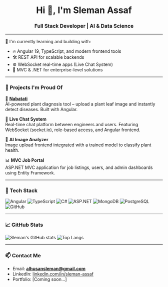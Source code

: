 <h1 align="center">Hi 👋, I'm Sleman Assaf</h1>
<h3 align="center">Full Stack Developer | AI & Data Science</h3>

---

🌱 I'm currently learning and building with:
- 🔥 Angular 19, TypeScript, and modern frontend tools
- 🛠 REST API for scalable backends
- ⚙️ WebSocket real-time apps (Live Chat System)
- 💼 MVC & .NET for enterprise-level solutions

---

### 🧠 Projects I'm Proud Of

🌿 **[Nabatati](https://github.com/Sleman-Assaf)**  
AI-powered plant diagnosis tool – upload a plant leaf image and instantly detect diseases. Built with Angular.

💬 **Live Chat System**  
Real-time chat platform between engineers and users. Featuring WebSocket (socket.io), role-based access, and Angular frontend.

📸 **AI Image Analyzer**  
Image upload frontend integrated with a trained model to classify plant health.

📊 **MVC Job Portal**  
ASP.NET MVC application for job listings, users, and admin dashboards using Entity Framework.

---

### 🚀 Tech Stack

![Angular](https://img.shields.io/badge/Angular-DD0031?style=for-the-badge&logo=angular&logoColor=white)
![TypeScript](https://img.shields.io/badge/TypeScript-007ACC?style=for-the-badge&logo=typescript&logoColor=white)
![C#](https://img.shields.io/badge/C%23-239120?style=for-the-badge&logo=c-sharp&logoColor=white)
![ASP.NET](https://img.shields.io/badge/ASP.NET-512BD4?style=for-the-badge&logo=dotnet&logoColor=white)
![MongoDB](https://img.shields.io/badge/MongoDB-4EA94B?style=for-the-badge&logo=mongodb&logoColor=white)
![PostgreSQL](https://img.shields.io/badge/PostgreSQL-336791?style=for-the-badge&logo=postgresql&logoColor=white)
![GitHub](https://img.shields.io/badge/GitHub-181717?style=for-the-badge&logo=github&logoColor=white)

---

### 📈 GitHub Stats

![Sleman's GitHub stats](https://github-readme-stats.vercel.app/api?username=Sleman-Assaf&show_icons=true&theme=transparent)
![Top Langs](https://github-readme-stats.vercel.app/api/top-langs/?username=Sleman-Assaf&layout=compact&theme=transparent)

---

### 📫 Contact Me

- Email: **alhusansleman@gmail.com**
- LinkedIn: [linkedin.com/in/sleman-assaf](https://www.linkedin.com/in/sleman-assaf-621726222/)
- Portfolio: [Coming soon...]
